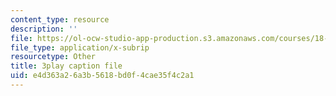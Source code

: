 ```yaml
---
content_type: resource
description: ''
file: https://ol-ocw-studio-app-production.s3.amazonaws.com/courses/18-03sc-differential-equations-fall-2011/e4d363a26a3b5618bd0f4cae35f4c2a1_2SuTN8rpe4I.vtt
file_type: application/x-subrip
resourcetype: Other
title: 3play caption file
uid: e4d363a2-6a3b-5618-bd0f-4cae35f4c2a1
---
```

